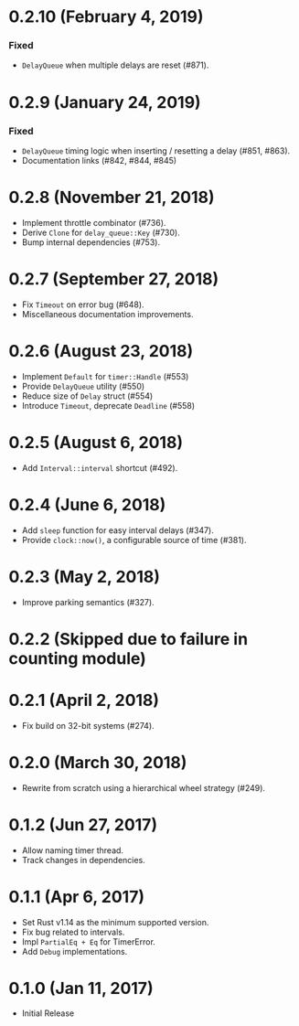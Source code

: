 # 0.2.10 (February 4, 2019)

### Fixed
- `DelayQueue` when multiple delays are reset (#871).

# 0.2.9 (January 24, 2019)

### Fixed
- `DelayQueue` timing logic when inserting / resetting a delay (#851, #863).
- Documentation links (#842, #844, #845)

# 0.2.8 (November 21, 2018)

* Implement throttle combinator (#736).
* Derive `Clone` for `delay_queue::Key` (#730).
* Bump internal dependencies (#753).

# 0.2.7 (September 27, 2018)

* Fix `Timeout` on error bug (#648).
* Miscellaneous documentation improvements.

# 0.2.6 (August 23, 2018)

* Implement `Default` for `timer::Handle` (#553)
* Provide `DelayQueue` utility (#550)
* Reduce size of `Delay` struct (#554)
* Introduce `Timeout`, deprecate `Deadline` (#558)

# 0.2.5 (August 6, 2018)

* Add `Interval::interval` shortcut (#492).

# 0.2.4 (June 6, 2018)

* Add `sleep` function for easy interval delays (#347).
* Provide `clock::now()`, a configurable source of time (#381).

# 0.2.3 (May 2, 2018)

* Improve parking semantics (#327).

# 0.2.2 (Skipped due to failure in counting module)

# 0.2.1 (April 2, 2018)

* Fix build on 32-bit systems (#274).

# 0.2.0 (March 30, 2018)

* Rewrite from scratch using a hierarchical wheel strategy (#249).

# 0.1.2 (Jun 27, 2017)

* Allow naming timer thread.
* Track changes in dependencies.

# 0.1.1 (Apr 6, 2017)

* Set Rust v1.14 as the minimum supported version.
* Fix bug related to intervals.
* Impl `PartialEq + Eq` for TimerError.
* Add `Debug` implementations.

# 0.1.0 (Jan 11, 2017)

* Initial Release
